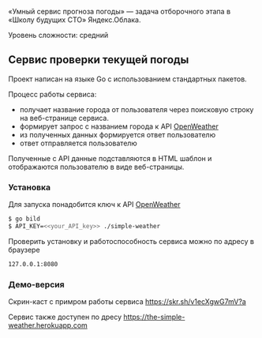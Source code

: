 «Умный сервис прогноза погоды» — задача отборочного этапа в «Школу будущих CTO» Яндекс.Облака.

Уровень сложности: средний

## Сервис проверки текущей погоды

Проект написан на языке Go с использованием стандартных пакетов.


Процесс работы сервиса:
- получает название города от пользователя через поисковую строку на веб-странице сервиса.
- формирует запрос с названием города к API [OpenWeather](https://openweathermap.org)
- из полученных данных формируется ответ пользователю
- ответ отправляется пользователю

Полученные с API данные подставляются в HTML шаблон и отображаются пользователю в виде веб-страницы.

### Установка

Для запуска понадобится ключ к API [OpenWeather](https://openweathermap.org)

```sh
$ go bild
$ API_KEY=<<your_API_key>> ./simple-weather
```

Проверить установку и работоспособность сервиса можно по адресу в браузере

```sh
127.0.0.1:8080
```

### Демо-версия
Скрин-каст с примром работы сервиса https://skr.sh/v1ecXgwG7mV?a

Сервис также доступен по дресу https://the-simple-weather.herokuapp.com
